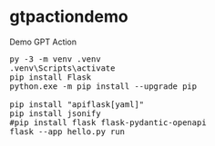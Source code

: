 # gtpactiondemo
Demo GPT Action
<pre>
py -3 -m venv .venv
.venv\Scripts\activate
pip install Flask
python.exe -m pip install --upgrade pip

pip install "apiflask[yaml]"
pip install jsonify
#pip install flask flask-pydantic-openapi
flask --app hello.py run
</pre>
